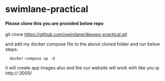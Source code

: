 # swimlane-practical


#### Please clone this you are provided below repo 

git clone https://github.com/swimlane/devops-practical.git

and add my docker compose file to the above cloned folder and run below steps:

      docker-compose up -d
      
it will create app images also and the our website will work with  like you ip http://<your ip>:3000/

